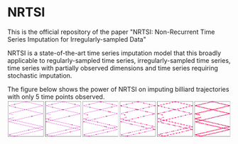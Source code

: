 # NRTSI
This is the official repository of the paper "NRTSI: Non-Recurrent Time Series Imputation for Irregularly-sampled Data"

NRTSI is a state-of-the-art time series imputation model that this broadly applicable to regularly-sampled time series, irregularly-sampled time series, time series with partially observed dimensions and time series requiring stochastic imputation.

The figure below shows the power of NRTSI on imputing billiard trajectories with only 5 time points observed.
![image](https://github.com/lx4ri6y78w/NRTSI/blob/main/illustration.png?raw=true)
